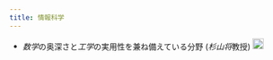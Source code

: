 ```yaml
---
title: 情報科学
---
```


* *数学*の奥深さと*工学*の実用性を兼ね備えている分野 (*杉山将*教授) <img src='https://scrapbox.io/api/pages/blu3mo-public/情報科学の達人/icon' alt='情報科学の達人.icon' height="19.5"/>
